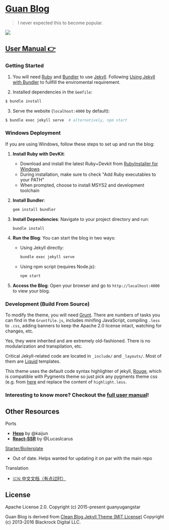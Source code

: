 [Guan Blog](http://guanyugangstar.github.io)
================================

> I never expected this to become popular.

![](http://huangxuan.me/img/blog-desktop.jpg)


[User Manual 👉](_doc/Manual.md)
--------------------------------------------------

### Getting Started

1. You will need [Ruby](https://www.ruby-lang.org/en/) and [Bundler](https://bundler.io/) to use [Jekyll](https://jekyllrb.com/). Following [Using Jekyll with Bundler](https://jekyllrb.com/tutorials/using-jekyll-with-bundler/) to fullfill the enviromental requirement.

2. Installed dependencies in the `Gemfile`:

```sh
$ bundle install 
```

3. Serve the website (`localhost:4000` by default):

```sh
$ bundle exec jekyll serve  # alternatively, npm start
```

### Windows Deployment

If you are using Windows, follow these steps to set up and run the blog:

1. **Install Ruby with DevKit**:
   - Download and install the latest Ruby+Devkit from [RubyInstaller for Windows](https://rubyinstaller.org/)
   - During installation, make sure to check "Add Ruby executables to your PATH"
   - When prompted, choose to install MSYS2 and development toolchain

2. **Install Bundler**:
   ```sh
   gem install bundler
   ```

3. **Install Dependencies**:
   Navigate to your project directory and run:
   ```sh
   bundle install
   ```

4. **Run the Blog**:
   You can start the blog in two ways:
   - Using Jekyll directly:
     ```sh
     bundle exec jekyll serve
     ```
   - Using npm script (requires Node.js):
     ```sh
     npm start
     ```

5. **Access the Blog**:
   Open your browser and go to `http://localhost:4000` to view your blog.

### Development (Build From Source)

To modify the theme, you will need [Grunt](https://gruntjs.com/). There are numbers of tasks you can find in the `Gruntfile.js`, includes minifing JavaScript, compiling `.less` to `.css`, adding banners to keep the Apache 2.0 license intact, watching for changes, etc. 

Yes, they were inherited and are extremely old-fashioned. There is no modularization and transpilation, etc.

Critical Jekyll-related code are located in `_include/` and `_layouts/`. Most of them are [Liquid](https://github.com/Shopify/liquid/wiki) templates.

This theme uses the default code syntax highlighter of jekyll, [Rouge](http://rouge.jneen.net/), which is compatible with Pygments theme so just pick any pygments theme css (e.g. from [here](http://jwarby.github.io/jekyll-pygments-themes/languages/javascript.html) and replace the content of `highlight.less`.


### Interesting to know more? Checkout the [full user manual](_doc/Manual.md)!


Other Resources
---------------

Ports
- [**Hexo**](https://github.com/Kaijun/hexo-theme-huxblog) by @kaijun
- [**React-SSR**](https://github.com/LucasIcarus/huxpro.github.io/tree/ssr) by @LucasIcarus

[Starter/Boilerplate](https://github.com/guanyugangstar/guanblog-boilerplate)
- Out of date. Helps wanted for updating it on par with the main repo

Translation
- [🇨🇳  中文文档（有点过时）](https://github.com/guanyugangstar/guanyugangstar.github.io/blob/master/_doc/README.zh.md)


License
-------

Apache License 2.0.
Copyright (c) 2015-present guanyugangstar

Guan Blog is derived from [Clean Blog Jekyll Theme (MIT License)](https://github.com/BlackrockDigital/startbootstrap-clean-blog-jekyll/)
Copyright (c) 2013-2016 Blackrock Digital LLC.
